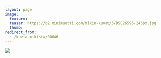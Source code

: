 ```yaml
---
layout: page
image:
  feature:
  teaser: https://b2.minimuutti.com/mikin-kuvat/3/DSC26595-245px.jpg
  thumb:
redirect_from:
  - /kuvia-mikista/00046
---
```


![](https://b2.minimuutti.com/mikin-kuvat/3/DSC26595-800px.jpg)
